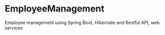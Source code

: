 # EmployeeManagement
Employee management using Spring Boot, Hibernate and Restful API, web services
